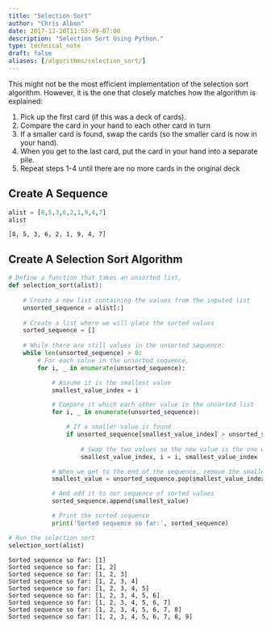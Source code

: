 ```yaml
---
title: "Selection Sort"
author: "Chris Albon"
date: 2017-12-20T11:53:49-07:00
description: "Selection Sort Using Python."
type: technical_note
draft: false
aliases: [/algorithms/selection_sort/]
---
```

This might not be the most efficient implementation of the selection sort algorithm. However, it is the one that closely matches how the algorithm is explained:

1. Pick up the first card (if this was a deck of cards).
2. Compare the card in your hand to each other card in turn
3. If a smaller card is found, swap the cards (so the smaller card is now in your hand).
4. When you get to the last card, put the card in your hand into a separate pile.
5. Repeat steps 1-4 until there are no more cards in the original deck

## Create A Sequence


```python
alist = [8,5,3,6,2,1,9,4,7]
alist
```




    [8, 5, 3, 6, 2, 1, 9, 4, 7]



## Create A Selection Sort Algorithm


```python
# Define a function that takes an unsorted list,
def selection_sort(alist):
    
    # Create a new list containing the values from the inputed list
    unsorted_sequence = alist[:]
    
    # Create a list where we will place the sorted values
    sorted_sequence = []
        
    # While there are still values in the unsorted sequence:
    while len(unsorted_sequence) > 0:
        # For each value in the unsorted sequence,
        for i, _ in enumerate(unsorted_sequence):

            # Assume it is the smallest value
            smallest_value_index = i

            # Compare it which each other value in the unsorted list
            for i, _ in enumerate(unsorted_sequence):

                # If a smaller value is found
                if unsorted_sequence[smallest_value_index] > unsorted_sequence[i]:
                    
                    # Swap the two values so the new value is the one we think is the smallest
                    smallest_value_index, i = i, smallest_value_index

            # When we get to the end of the sequence, remove the smallest valued card
            smallest_value = unsorted_sequence.pop(smallest_value_index)

            # And add it to our sequence of sorted values
            sorted_sequence.append(smallest_value)

            # Print the sorted sequence
            print('Sorted sequence so far:', sorted_sequence)
```


```python
# Run the selection sort
selection_sort(alist)
```

    Sorted sequence so far: [1]
    Sorted sequence so far: [1, 2]
    Sorted sequence so far: [1, 2, 3]
    Sorted sequence so far: [1, 2, 3, 4]
    Sorted sequence so far: [1, 2, 3, 4, 5]
    Sorted sequence so far: [1, 2, 3, 4, 5, 6]
    Sorted sequence so far: [1, 2, 3, 4, 5, 6, 7]
    Sorted sequence so far: [1, 2, 3, 4, 5, 6, 7, 8]
    Sorted sequence so far: [1, 2, 3, 4, 5, 6, 7, 8, 9]

